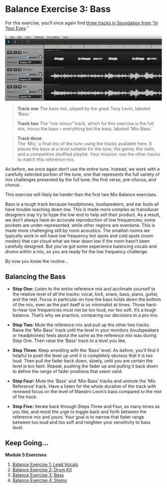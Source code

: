 # Balance Exercise 3: Bass

For this exercise, you’ll once again find [three tracks in Soundation from “In Your Eyes][1].” 

[![](/Images/70f7c31bdcbf896e.png)](http://soundation.com/in-your-eyes-balance-3)

> **Track one**
> The bass mix, played by the great Tony Levin, labeled ‘Bass.’

> **Track two**
> The “mix minus” track, which for this exercise is the full mix, minus the bass – everything but the bass, labeled ‘Mix-Bass.’

> **Track three**    
> The ‘Mix,’ a final mix of the tune using the tracks available here. It places the bass at a level suitable for the tune, the genre, the radio, and a competitive shuffled playlist. Your mission: use the other tracks to match this reference mix.

As before, we once again don’t use the entire tune. Instead, we work with a carefully selected portion of the tune, one that represents the full variety of mix challenges presented by the full tune: the first verse, pre-chorus, and chorus.

This exercise will likely be harder than the first two Mix Balance exercises. 

Bass is a tough track because headphones, loudspeakers, and ear buds all have trouble reaching down low. This is made more complex as transducer designers may try to hype the low end to help sell their product. As a result, we don’t always have an accurate reproduction of low frequencies; some pockets are under-represented, while other regions are overdone. This is made more challenging still by room acoustics. The smallish rooms we typically work in will have low frequency hot spots and cold spots (room modes) that can cloud what we hear down low if the room hasn’t been carefully designed. But you’ve got some experience balancing vocals and drums within a mix, so you are ready for the low frequency challenge.  

By now you know the routine...

## Balancing the Bass

- **Step One:** 
Listen to the entire reference mix and acclimate yourself to the relative level of all the tracks: vocal, kick, snare, bass, piano, guitar, and the rest. Focus in particular on how the bass holds down the bottom of the mix, even as the part itself is so minimalist at times. Those hard-to-hear low frequencies must not be too loud, nor too soft. It’s a tough balance. That’s why we practice, comparing our decisions to a pro mix.

- **Step Two:**
Mute the reference mix and pull up the other two tracks. Raise the ‘Mix-Bass’ track until the level in your monitors (loudspeakers or headphones) feels about the same as the reference mix was during Step One. Then raise the ‘Bass’ track to a level you like.

- **Step Three:** 
Keep wrestling with the ‘Bass’ level. As before, you’ll find it helpful to push the level up until it is completely obvious that it is too loud. Then pull the fader back down, slowly, until you are certain the level is too faint. Repeat, pushing the fader up and pulling it back down to define the range of fader positions that seem valid.

- **Step Four:**
Mute the ‘Bass’ and ‘Mix-Bass’ tracks and unmute the ‘Mix Reference’ track. Have a listen for the whole duration of the track with renewed focus on the level of Maestro Levin’s bass compared to the rest of the track.

- **Step Five:** 
Iterate back through Steps Three and Four, as many times as you like, and resist the urge to toggle back and forth between the reference mix and yours. Your goal is to narrow that fader range between too loud and too soft and heighten your sensitivity to bass level.

## Keep Going...
**Module 5 Exercises**

 1. [Balance Exercise 1: Lead Vocals][3]
 2. [Balance Exercise 2: Drum Kit][4]
 3. [Balance Exercise 3: Bass][5]
 4. [Balance Exercise 4: Stems][6]


  [1]: http://soundation.com/in-your-eyes-balance-3
  [2]: http://soundation.com/in-your-eyes-balance-3
  [3]: http://community.playwithyourmusic.org/t/balance-exercise-1-lead-vocals/1651
  [4]: http://community.playwithyourmusic.org/t/balance-exercise-2-drum-kit/1652
  [5]: http://community.playwithyourmusic.org/t/balance-exercise-3-bass/1653
  [6]: http://community.playwithyourmusic.org/t/balance-exercise-4-four-stems/1654
